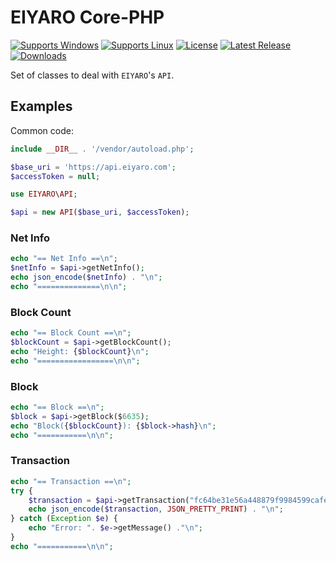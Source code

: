 # EIYARO Core-PHP

[![Supports Windows](https://img.shields.io/badge/support-Windows-blue?logo=Windows)](https://github.com/EIYARO-Project/core-php/releases/latest)
[![Supports Linux](https://img.shields.io/badge/support-Linux-yellow?logo=Linux)](https://github.com/EIYARO-Project/core-php/releases/latest)
[![License](https://img.shields.io/github/license/EIYARO-Project/core)](https://github.com/EIYARO-Project/core-php/blob/master/LICENSE)
[![Latest Release](https://img.shields.io/github/v/release/EIYARO-Project/core?label=latest%20release)](https://github.com/EIYARO-Project/core-php/releases/latest)
[![Downloads](https://img.shields.io/github/downloads/EIYARO-Project/core-php/total)](https://github.com/EIYARO-Project/core-php/releases)

Set of classes to deal with `EIYARO`'s `API`.

## Examples

Common code:
```php
include __DIR__ . '/vendor/autoload.php';

$base_uri = 'https://api.eiyaro.com';
$accessToken = null;

use EIYARO\API;

$api = new API($base_uri, $accessToken);
```

### Net Info

```php
echo "== Net Info ==\n";
$netInfo = $api->getNetInfo();
echo json_encode($netInfo) . "\n";
echo "==============\n\n";
```

### Block Count
```php
echo "== Block Count ==\n";
$blockCount = $api->getBlockCount();
echo "Height: {$blockCount}\n";
echo "=================\n\n";
```

### Block
```php
echo "== Block ==\n";
$block = $api->getBlock($6635);
echo "Block({$blockCount}): {$block->hash}\n";
echo "===========\n\n";
```

### Transaction
```php
echo "== Transaction ==\n";
try {
    $transaction = $api->getTransaction("fc64be31e56a448879f9984599cafead466ec5b1a985c6ce8e6d45685c55b7d1");
    echo json_encode($transaction, JSON_PRETTY_PRINT) . "\n";
} catch (Exception $e) {
    echo "Error: ". $e->getMessage() ."\n";
}
echo "===========\n\n";
```